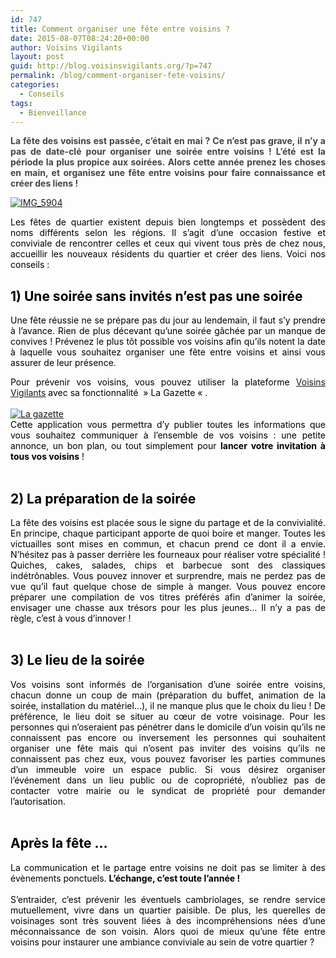 ```yaml
---
id: 747
title: Comment organiser une fête entre voisins ?
date: 2015-08-07T08:24:20+00:00
author: Voisins Vigilants
layout: post
guid: http://blog.voisinsvigilants.org/?p=747
permalink: /blog/comment-organiser-fete-voisins/
categories:
  - Conseils
tags:
  - Bienveillance
---
```

<p style="text-align: justify;">
  <strong><span style="color: #444444;">La fête des voisins est passée, c&rsquo;était en mai ? Ce n&rsquo;est pas grave, il n&rsquo;y a pas de date-clé pour organiser une soirée entre voisins ! L’été est la période la plus propice aux soirées. Alors cette année prenez les choses en main, et organisez une fête entre voisins pour faire connaissance et créer des liens ! </span><span style="color: #444444;"> </span></strong>
</p>

<p style="text-align: justify;">
  <a href="./../../images/2015/08/IMG_5904.jpg"><img class="aligncenter size-full wp-image-748" src="./../../images/2015/08/IMG_5904.jpg" alt="IMG_5904" /></a><i><b></b></i>
</p>

<p style="text-align: justify;">
  <span style="color: #000000;">Les fêtes de quartier existent depuis bien longtemps et possèdent des noms différents selon les régions. Il s&rsquo;agit d&rsquo;une occasion festive et conviviale de rencontrer celles et ceux qui vivent tous près de chez nous, accueillir les nouveaux résidents du quartier et créer des liens. Voici nos conseils : </span>
</p>

<div style="color: #444444; text-align: justify;">
  <h2>
    <span style="color: #000000;"><strong>1) Une soirée sans invités n&rsquo;est pas une soirée</strong></span>
  </h2>
  
  <p>
    <span style="color: #000000;">Une fête réussie ne se prépare pas du jour au lendemain, il faut s&rsquo;y prendre à l&rsquo;avance. Rien de plus décevant qu’une soirée gâchée par un manque de convives ! Prévenez le plus tôt possible vos voisins afin qu&rsquo;ils notent la date à laquelle vous souhaitez organiser une fête entre voisins et ainsi vous assurer de leur présence.</span>
  </p>
</div>

<div style="color: #444444; text-align: justify;">
  <span style="color: #000000;">Pour prévenir vos voisins, vous pouvez utiliser la plateforme</span> <a href="http://www.voisinsvigilants.org">Voisins Vigilants</a> <span style="color: #000000;">avec sa fonctionnalité &nbsp;&raquo; La Gazette &laquo;&nbsp;.</span>
</div>

<div style="color: #444444; text-align: justify;">
  <span style="color: #ffffff;">salut</span>
</div>

<div style="color: #444444; text-align: justify;">
</div>

<div style="color: #444444; text-align: justify;">
</div>

<div style="color: #444444; text-align: justify;">
  <a href="./../../images/2015/08/La-gazette.png"><img class="aligncenter size-full wp-image-749" src="./../../images/2015/08/La-gazette.png" alt="La gazette"/></a>
</div>

<div style="color: #444444; text-align: justify;">
</div>

<div style="color: #444444; text-align: justify;">
  <span style="color: #ffffff;"><span style="color: #000000;">Cette application vous permettra d&rsquo;y publier toutes les informations que vous souhaitez communiquer à l&rsquo;ensemble de vos voisins : une petite annonce, un bon plan, ou tout simplement pour <strong>lancer votre invitation à tous vos voisins</strong> ! </span></span>
</div>

<div style="color: #444444; text-align: justify;">
  <span style="color: #ffffff;">salut</span>
</div>

<div style="color: #444444; text-align: justify;">
  <h2>
    <span style="color: #000000;"><strong>2) La préparation de la soirée</strong></span>
  </h2>
</div>

<div style="color: #444444; text-align: justify;">
  <span style="color: #000000;">La fête des voisins est placée sous le signe du partage et de la convivialité. En principe, chaque participant apporte de quoi boire et manger. Toutes les victuailles sont mises en commun, et chacun prend ce dont il a envie. N&rsquo;hésitez pas à passer derrière les fourneaux pour réaliser votre spécialité ! Quiches, cakes, salades, chips et barbecue sont des classiques indétrônables. Vous pouvez innover et surprendre, mais ne perdez pas de vue qu&rsquo;il faut quelque chose de simple à manger. Vous pouvez encore préparer une compilation de vos titres préférés afin d&rsquo;animer la soirée, envisager une chasse aux trésors pour les plus jeunes&#8230; Il n&rsquo;y a pas de règle, c&rsquo;est à vous d&rsquo;innover ! </span>
</div>

<div style="color: #444444; text-align: justify;">
  <span style="color: #ffffff;">salut</span>
</div>

<div style="color: #444444; text-align: justify;">
  <div>
    <h2>
      <span style="color: #000000;"><strong>3) Le lieu de la soirée</strong></span>
    </h2>
  </div>
</div>

<div style="color: #444444; text-align: justify;">
  <span style="color: #000000;">Vos voisins sont informés de l&rsquo;organisation d&rsquo;une soirée entre voisins, chacun donne un coup de main (préparation du buffet, animation de la soirée, installation du matériel&#8230;), il ne manque plus que le choix du lieu ! De préférence, le lieu doit se situer au cœur de votre voisinage. Pour les personnes qui n&rsquo;oseraient pas pénétrer dans le domicile d&rsquo;un voisin qu&rsquo;ils ne connaissent pas encore ou inversement les personnes qui souhaitent organiser une fête mais qui n&rsquo;osent pas inviter des voisins qu&rsquo;ils ne connaissent pas chez eux, vous pouvez favoriser les parties communes d&rsquo;un immeuble voire un espace public. Si vous désirez organiser l&rsquo;événement dans un lieu public ou de copropriété, n&rsquo;oubliez pas de contacter votre mairie ou le syndicat de propriété pour demander l&rsquo;autorisation. </span>
</div>

<div style="color: #444444; text-align: justify;">
  <div>
    <span style="color: #ffffff;">salu</span>
  </div>
</div>

<div style="color: #444444; text-align: justify;">
  <h2 style="color: #444444;">
    <span style="color: #000000;"><b>Après la fête &#8230;</b></span>
  </h2>
  
  <div style="color: #444444;">
    <span style="color: #000000;">La communication et le partage entre voisins ne doit pas se limiter à des évènements ponctuels. <b>L&rsquo;échange, c&rsquo;est toute l&rsquo;année ! </b></span>
  </div>
  
  <div style="color: #444444;">
    <span style="color: #ffffff;">salut</span>
  </div>
  
  <div style="color: #444444;">
    <span style="color: #000000;">S&rsquo;entraider, c&rsquo;est prévenir les éventuels cambriolages, se rendre service mutuellement, vivre dans un quartier paisible. De plus, les querelles de voisinages sont très souvent liées à des incompréhensions nées d&rsquo;une méconnaissance de son voisin. Alors quoi de mieux qu&rsquo;une fête entre voisins pour instaurer une ambiance conviviale au sein de votre quartier ?</span>
  </div>
</div>

<div style="color: #444444; text-align: justify;">
</div>

<div style="color: #444444; text-align: justify;">
</div>

<div style="color: #444444; text-align: justify;">
</div>
